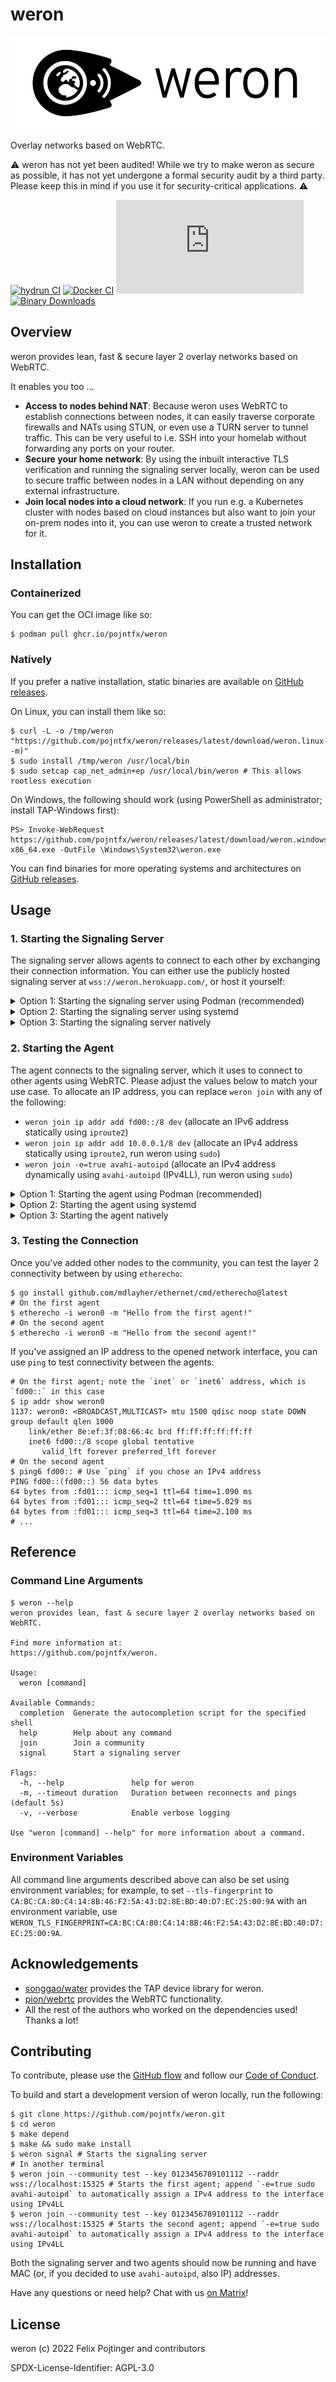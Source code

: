 # weron

![Logo](./assets/logo-readme.png)

Overlay networks based on WebRTC.

⚠️ weron has not yet been audited! While we try to make weron as secure as possible, it has not yet undergone a formal security audit by a third party. Please keep this in mind if you use it for security-critical applications. ⚠️

[![hydrun CI](https://github.com/pojntfx/weron/actions/workflows/hydrun.yaml/badge.svg)](https://github.com/pojntfx/weron/actions/workflows/hydrun.yaml)
[![Docker CI](https://github.com/pojntfx/weron/actions/workflows/docker.yaml/badge.svg)](https://github.com/pojntfx/weron/actions/workflows/docker.yaml)
[![Matrix](https://img.shields.io/matrix/weron:matrix.org)](https://matrix.to/#/#weron:matrix.org?via=matrix.org)
[![Binary Downloads](https://img.shields.io/github/downloads/pojntfx/weron/total?label=binary%20downloads)](https://github.com/pojntfx/weron/releases)

## Overview

weron provides lean, fast & secure layer 2 overlay networks based on WebRTC.

It enables you too ...

- **Access to nodes behind NAT**: Because weron uses WebRTC to establish connections between nodes, it can easily traverse corporate firewalls and NATs using STUN, or even use a TURN server to tunnel traffic. This can be very useful to i.e. SSH into your homelab without forwarding any ports on your router.
- **Secure your home network**: By using the inbuilt interactive TLS verification and running the signaling server locally, weron can be used to secure traffic between nodes in a LAN without depending on any external infrastructure.
- **Join local nodes into a cloud network**: If you run e.g. a Kubernetes cluster with nodes based on cloud instances but also want to join your on-prem nodes into it, you can use weron to create a trusted network for it.

## Installation

### Containerized

You can get the OCI image like so:

```shell
$ podman pull ghcr.io/pojntfx/weron
```

### Natively

If you prefer a native installation, static binaries are available on [GitHub releases](https://github.com/pojntfx/weron/releases).

On Linux, you can install them like so:

```shell
$ curl -L -o /tmp/weron "https://github.com/pojntfx/weron/releases/latest/download/weron.linux-$(uname -m)"
$ sudo install /tmp/weron /usr/local/bin
$ sudo setcap cap_net_admin+ep /usr/local/bin/weron # This allows rootless execution
```

On Windows, the following should work (using PowerShell as administrator; install TAP-Windows first):

```shell
PS> Invoke-WebRequest https://github.com/pojntfx/weron/releases/latest/download/weron.windows-x86_64.exe -OutFile \Windows\System32\weron.exe
```

You can find binaries for more operating systems and architectures on [GitHub releases](https://github.com/pojntfx/weron/releases).

## Usage

### 1. Starting the Signaling Server

The signaling server allows agents to connect to each other by exchanging their connection information. You can either use the publicly hosted signaling server at `wss://weron.herokuapp.com/`, or host it yourself:

<details>
  <summary>Option 1: Starting the signaling server using Podman (recommended)</summary>

Run the following:

```shell
$ sudo podman run -d --restart=always --label "io.containers.autoupdate=image" -p 15325:15325 --name weron-signaler ghcr.io/pojntfx/weron /usr/local/bin/weron signal
$ sudo podman generate systemd --new weron-signaler | sudo tee /lib/systemd/system/weron-signaler.service

$ sudo systemctl daemon-reload
$ sudo systemctl enable --now weron-signaler

$ sudo journalctl -f -u weron-signaler # Get the logs
```

The signaling service should now be reachable on port `15325` from all network interfaces.

</details>

<details>
  <summary>Option 2: Starting the signaling server using systemd</summary>

Run the following:

```shell
$ sudo tee /lib/systemd/system/weron-signaler.service <<'EOT'
[Unit]
Description=weron-signaler

[Service]
ExecStart=/usr/local/bin/weron signal

[Install]
WantedBy=multi-user.target
EOT

$ sudo systemctl daemon-reload
$ sudo systemctl enable --now weron-signaler

$ sudo journalctl -f -u weron-signaler # Get the logs
```

The signaling service should now be reachable on port `15325` from all network interfaces.

</details>

<details>
  <summary>Option 3: Starting the signaling server natively</summary>

Run the following:

```shell
$ weron signal
2022/02/27 18:23:15 Signaler listening on :15325
2022/02/27 18:23:15 TLS certificate SHA-1 fingerprint: CA:BC:CA:80:C4:14:8B:46:F2:5A:43:D2:8E:BD:40:D7:EC:25:00:9A
```

The signaling service should now be reachable on port `15325` from all network interfaces.

</details>

### 2. Starting the Agent

The agent connects to the signaling server, which it uses to connect to other agents using WebRTC. Please adjust the values below to match your use case. To allocate an IP address, you can replace `weron join` with any of the following:

- `weron join ip addr add fd00::/8 dev` (allocate an IPv6 address statically using `iproute2`)
- `weron join ip addr add 10.0.0.1/8 dev` (allocate an IPv4 address statically using `iproute2`, run weron using `sudo`)
- `weron join -e=true avahi-autoipd` (allocate an IPv4 address dynamically using `avahi-autoipd` (IPv4LL), run weron using `sudo`)

<details>
  <summary>Option 1: Starting the agent using Podman (recommended)</summary>

Run the following:

```shell
$ sudo podman run -d --restart=always --label "io.containers.autoupdate=image" --name weron-agent --cap-add NET_ADMIN --device /dev/net/tun:/dev/net/tun --net host -e WERON_RADDR='wss://weron.herokuapp.com/' -e WERON_COMMUNITY='test' -e WERON_KEY='0123456789101112' -e WERON_DEVICE='weron0' ghcr.io/pojntfx/weron /usr/local/bin/weron join
$ sudo podman generate systemd --new weron-agent | sudo tee /lib/systemd/system/weron-agent.service

$ sudo systemctl daemon-reload
$ sudo systemctl enable --now weron-agent

$ sudo journalctl -f -u weron-agent # Get the logs
```

The agent should now connect to other agents in the community.

</details>

<details>
  <summary>Option 2: Starting the agent using systemd</summary>

Run the following:

```shell
$ sudo tee /lib/systemd/system/weron-agent.service <<'EOT'
[Unit]
Description=weron-agent

[Service]
ExecStart=/usr/local/bin/weron join
Environment=WERON_RADDR='wss://weron.herokuapp.com/'
Environment=WERON_COMMUNITY='test'
Environment=WERON_KEY='0123456789101112'
Environment=WERON_DEVICE='weron0'

[Install]
WantedBy=multi-user.target
EOT

$ sudo systemctl daemon-reload
$ sudo systemctl enable --now weron-agent

$ sudo journalctl -f -u weron-agent # Get the logs
```

The agent should now connect to other agents in the community.

</details>

<details>
  <summary>Option 3: Starting the agent natively</summary>

Run the following:

```shell
$ weron join --raddr wss://weron.herokuapp.com/ --community test --key 0123456789101112 --device-name weron0
2022/02/27 19:11:57 Agent connecting to signaler wss://weron.herokuapp.com/
2022/02/27 19:12:01 Agent connected to signaler wss://weron.herokuapp.com/
```

The agent should now connect to other agents in the community.

</details>

### 3. Testing the Connection

Once you've added other nodes to the community, you can test the layer 2 connectivity between by using `etherecho`:

```shell
$ go install github.com/mdlayher/ethernet/cmd/etherecho@latest
# On the first agent
$ etherecho -i weron0 -m "Hello from the first agent!"
# On the second agent
$ etherecho -i weron0 -m "Hello from the second agent!"
```

If you've assigned an IP address to the opened network interface, you can use `ping` to test connectivity between the agents:

```shell
# On the first agent; note the `inet` or `inet6` address, which is `fd00::` in this case
$ ip addr show weron0
1137: weron0: <BROADCAST,MULTICAST> mtu 1500 qdisc noop state DOWN group default qlen 1000
    link/ether 8e:ef:3f:08:66:4c brd ff:ff:ff:ff:ff:ff
    inet6 fd00::/8 scope global tentative
       valid_lft forever preferred_lft forever
# On the second agent
$ ping6 fd00:: # Use `ping` if you chose an IPv4 address
PING fd00::(fd00::) 56 data bytes
64 bytes from :fd01::: icmp_seq=1 ttl=64 time=1.090 ms
64 bytes from :fd01::: icmp_seq=2 ttl=64 time=5.029 ms
64 bytes from :fd01::: icmp_seq=3 ttl=64 time=2.100 ms
# ...
```

## Reference

### Command Line Arguments

```shell
$ weron --help
weron provides lean, fast & secure layer 2 overlay networks based on WebRTC.

Find more information at:
https://github.com/pojntfx/weron.

Usage:
  weron [command]

Available Commands:
  completion  Generate the autocompletion script for the specified shell
  help        Help about any command
  join        Join a community
  signal      Start a signaling server

Flags:
  -h, --help               help for weron
  -m, --timeout duration   Duration between reconnects and pings (default 5s)
  -v, --verbose            Enable verbose logging

Use "weron [command] --help" for more information about a command.
```

### Environment Variables

All command line arguments described above can also be set using environment variables; for example, to set `--tls-fingerprint` to `CA:BC:CA:80:C4:14:8B:46:F2:5A:43:D2:8E:BD:40:D7:EC:25:00:9A` with an environment variable, use `WERON_TLS_FINGERPRINT=CA:BC:CA:80:C4:14:8B:46:F2:5A:43:D2:8E:BD:40:D7:EC:25:00:9A`.

## Acknowledgements

- [songgao/water](https://github.com/songgao/water) provides the TAP device library for weron.
- [pion/webrtc](https://github.com/pion/webrtc) provides the WebRTC functionality.
- All the rest of the authors who worked on the dependencies used! Thanks a lot!

## Contributing

To contribute, please use the [GitHub flow](https://guides.github.com/introduction/flow/) and follow our [Code of Conduct](./CODE_OF_CONDUCT.md).

To build and start a development version of weron locally, run the following:

```shell
$ git clone https://github.com/pojntfx/weron.git
$ cd weron
$ make depend
$ make && sudo make install
$ weron signal # Starts the signaling server
# In another terminal
$ weron join --community test --key 0123456789101112 --raddr wss://localhost:15325 # Starts the first agent; append `-e=true sudo avahi-autoipd` to automatically assign a IPv4 address to the interface using IPv4LL
$ weron join --community test --key 0123456789101112 --raddr wss://localhost:15325 # Starts the second agent; append `-e=true sudo avahi-autoipd` to automatically assign a IPv4 address to the interface using IPv4LL
```

Both the signaling server and two agents should now be running and have MAC (or, if you decided to use `avahi-autoipd`, also IP) addresses.

Have any questions or need help? Chat with us [on Matrix](https://matrix.to/#/#weron:matrix.org?via=matrix.org)!

## License

weron (c) 2022 Felix Pojtinger and contributors

SPDX-License-Identifier: AGPL-3.0
